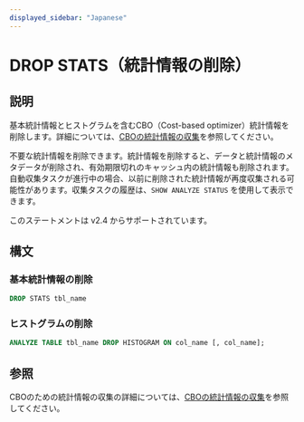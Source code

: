 ```yaml
---
displayed_sidebar: "Japanese"
---
```


# DROP STATS（統計情報の削除）

## 説明

基本統計情報とヒストグラムを含むCBO（Cost-based optimizer）統計情報を削除します。詳細については、[CBOの統計情報の収集](../../../using_starrocks/Cost_based_optimizer.md#basic-statistics)を参照してください。

不要な統計情報を削除できます。統計情報を削除すると、データと統計情報のメタデータが削除され、有効期限切れのキャッシュ内の統計情報も削除されます。自動収集タスクが進行中の場合、以前に削除された統計情報が再度収集される可能性があります。収集タスクの履歴は、`SHOW ANALYZE STATUS` を使用して表示できます。

このステートメントは v2.4 からサポートされています。

## 構文

### 基本統計情報の削除

```SQL
DROP STATS tbl_name
```

### ヒストグラムの削除

```SQL
ANALYZE TABLE tbl_name DROP HISTOGRAM ON col_name [, col_name];
```

## 参照

CBOのための統計情報の収集の詳細については、[CBOの統計情報の収集](../../../using_starrocks/Cost_based_optimizer.md)を参照してください。
